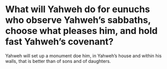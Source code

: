 # What will Yahweh do for eunuchs who observe Yahweh’s sabbaths, choose what pleases him, and hold fast Yahweh’s covenant?

Yahweh will set up a monument doe him, in Yahweh’s house and within his walls, that is better than of sons and of daughters.
